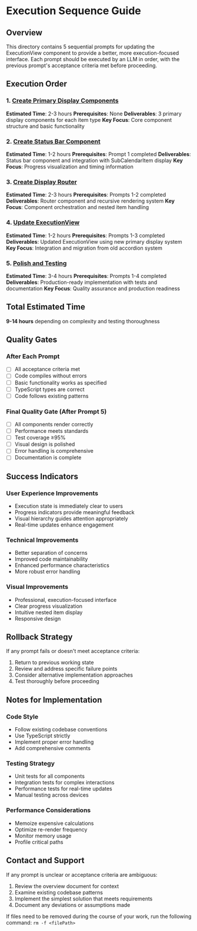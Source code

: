 # Execution Sequence Guide

## Overview
This directory contains 5 sequential prompts for updating the ExecutionView component to provide a better, more execution-focused interface. Each prompt should be executed by an LLM in order, with the previous prompt's acceptance criteria met before proceeding.

## Execution Order

### 1. [Create Primary Display Components](./01-create-primary-display-components.md)
**Estimated Time**: 2-3 hours
**Prerequisites**: None
**Deliverables**: 3 primary display components for each item type
**Key Focus**: Core component structure and basic functionality

### 2. [Create Status Bar Component](./02-create-status-bar-component.md)
**Estimated Time**: 1-2 hours
**Prerequisites**: Prompt 1 completed
**Deliverables**: Status bar component and integration with SubCalendarItem display
**Key Focus**: Progress visualization and timing information

### 3. [Create Display Router](./03-create-display-router.md)
**Estimated Time**: 2-3 hours
**Prerequisites**: Prompts 1-2 completed
**Deliverables**: Router component and recursive rendering system
**Key Focus**: Component orchestration and nested item handling

### 4. [Update ExecutionView](./04-update-execution-view.md)
**Estimated Time**: 1-2 hours
**Prerequisites**: Prompts 1-3 completed
**Deliverables**: Updated ExecutionView using new primary display system
**Key Focus**: Integration and migration from old accordion system

### 5. [Polish and Testing](./05-polish-and-testing.md)
**Estimated Time**: 3-4 hours
**Prerequisites**: Prompts 1-4 completed
**Deliverables**: Production-ready implementation with tests and documentation
**Key Focus**: Quality assurance and production readiness

## Total Estimated Time
**9-14 hours** depending on complexity and testing thoroughness

## Quality Gates

### After Each Prompt
- [ ] All acceptance criteria met
- [ ] Code compiles without errors
- [ ] Basic functionality works as specified
- [ ] TypeScript types are correct
- [ ] Code follows existing patterns

### Final Quality Gate (After Prompt 5)
- [ ] All components render correctly
- [ ] Performance meets standards
- [ ] Test coverage ≥95%
- [ ] Visual design is polished
- [ ] Error handling is comprehensive
- [ ] Documentation is complete

## Success Indicators

### User Experience Improvements
- Execution state is immediately clear to users
- Progress indicators provide meaningful feedback
- Visual hierarchy guides attention appropriately
- Real-time updates enhance engagement

### Technical Improvements
- Better separation of concerns
- Improved code maintainability
- Enhanced performance characteristics
- More robust error handling

### Visual Improvements
- Professional, execution-focused interface
- Clear progress visualization
- Intuitive nested item display
- Responsive design

## Rollback Strategy

If any prompt fails or doesn't meet acceptance criteria:
1. Return to previous working state
2. Review and address specific failure points
3. Consider alternative implementation approaches
4. Test thoroughly before proceeding

## Notes for Implementation

### Code Style
- Follow existing codebase conventions
- Use TypeScript strictly
- Implement proper error handling
- Add comprehensive comments

### Testing Strategy
- Unit tests for all components
- Integration tests for complex interactions
- Performance tests for real-time updates
- Manual testing across devices

### Performance Considerations
- Memoize expensive calculations
- Optimize re-render frequency
- Monitor memory usage
- Profile critical paths

## Contact and Support

If any prompt is unclear or acceptance criteria are ambiguous:
1. Review the overview document for context
2. Examine existing codebase patterns
3. Implement the simplest solution that meets requirements
4. Document any deviations or assumptions made

If files need to be removed during the course of your work, run the following command: ```rm -f <filePath>```